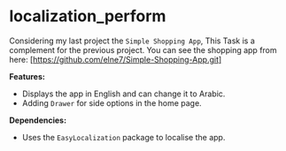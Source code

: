 # localization_perform

Considering my last project the `Simple Shopping App`, This Task is a complement for the previous project.
You can see the shopping app from here: [https://github.com/elne7/Simple-Shopping-App.git]

**Features:**

- Displays the app in English and can change it to Arabic.
- Adding `Drawer` for side options in the home page.

**Dependencies:**

- Uses the `EasyLocalization` package to localise the app.
